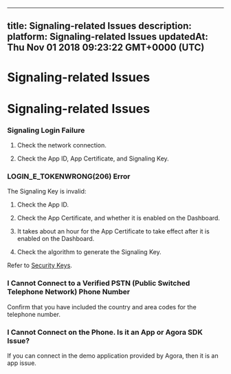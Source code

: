 
---
title: Signaling-related Issues
description: 
platform: Signaling-related Issues
updatedAt: Thu Nov 01 2018 09:23:22 GMT+0000 (UTC)
---
# Signaling-related Issues
# Signaling-related Issues

### Signaling Login Failure

1. Check the network connection.

2. Check the App ID, App Certificate, and Signaling Key.

### LOGIN_E_TOKENWRONG(206) Error

The Signaling Key is invalid:

1. Check the App ID.

2. Check the App Certificate, and whether it is enabled on the Dashboard.

3. It takes about an hour for the App Certificate to take effect after it is enabled on the Dashboard.

4. Check the algorithm to generate the Signaling Key.

Refer to [Security Keys](../../en/Agora%20Platform/token.md).

### I Cannot Connect to a Verified PSTN (Public Switched Telephone Network) Phone Number

Confirm that you have included the country and area codes for the telephone number.

### I Cannot Connect on the Phone. Is it an App or Agora SDK Issue?

If you can connect in the demo application provided by Agora, then it is an app issue.


